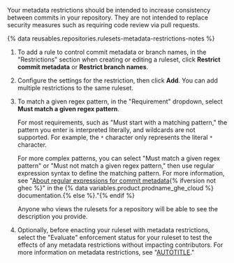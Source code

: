 Your metadata restrictions should be intended to increase consistency between commits in your repository. They are not intended to replace security measures such as requiring code review via pull requests.

{% data reusables.repositories.rulesets-metadata-restrictions-notes %}

1. To add a rule to control commit metadata or branch names, in the "Restrictions" section when creating or editing a ruleset, click **Restrict commit metadata** or **Restrict branch names**.

1. Configure the settings for the restriction, then click **Add**. You can add multiple restrictions to the same ruleset.
1. To match a given regex pattern, in the "Requirement" dropdown, select **Must match a given regex pattern**.

   For most requirements, such as "Must start with a matching pattern," the pattern you enter is interpreted literally, and wildcards are not supported. For example, the `*` character only represents the literal `*` character.

   For more complex patterns, you can select "Must match a given regex pattern" or "Must not match a given regex pattern," then use regular expression syntax to define the matching pattern. For more information, see "[About regular expressions for commit metadata](/enterprise-cloud@latest/organizations/managing-organization-settings/creating-rulesets-for-repositories-in-your-organization#using-regular-expressions-for-commit-metadata){% ifversion not ghec %}" in the {% data variables.product.prodname_ghe_cloud %} documentation.{% else %}."{% endif %}

   Anyone who views the rulesets for a repository will be able to see the description you provide.

1. Optionally, before enacting your ruleset with metadata restrictions, select the "Evaluate" enforcement status for your ruleset to test the effects of any metadata restrictions without impacting contributors. For more information on metadata restrictions, see "[AUTOTITLE](/repositories/configuring-branches-and-merges-in-your-repository/managing-rulesets/available-rules-for-rulesets#important-considerations-for-metadata-restrictions)."
